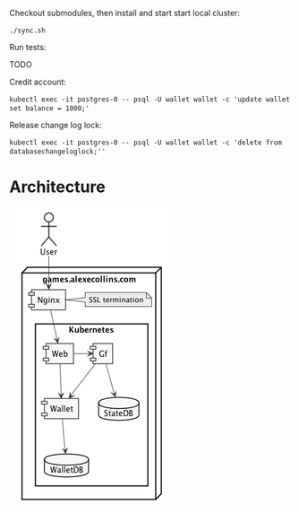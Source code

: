 

Checkout submodules, then install and start start local cluster:

    ./sync.sh

Run tests:

  TODO

Credit account:

    kubectl exec -it postgres-0 -- psql -U wallet wallet -c 'update wallet set balance = 1000;'

Release change log lock:

    kubectl exec -it postgres-0 -- psql -U wallet wallet -c 'delete from databasechangeloglock;''

# Architecture

![Delpoyment](arch.png)
